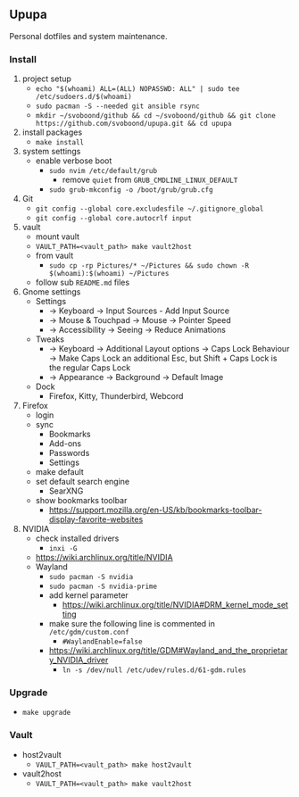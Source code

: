 ## Upupa
Personal dotfiles and system maintenance.

### Install
1. project setup
   - `echo "$(whoami) ALL=(ALL) NOPASSWD: ALL" | sudo tee /etc/sudoers.d/$(whoami)`
   - `sudo pacman -S --needed git ansible rsync`
   - `mkdir ~/svoboond/github && cd ~/svoboond/github && git clone https://github.com/svoboond/upupa.git && cd upupa`
2. install packages
   - `make install`
3. system settings
   - enable verbose boot
     - `sudo nvim /etc/default/grub`
       - remove `quiet` from `GRUB_CMDLINE_LINUX_DEFAULT`
     - `sudo grub-mkconfig -o /boot/grub/grub.cfg`
4. Git
   - `git config --global core.excludesfile ~/.gitignore_global`
   - `git config --global core.autocrlf input`
5. vault
   - mount vault
   - `VAULT_PATH=<vault_path> make vault2host`
   - from vault
     - `sudo cp -rp Pictures/* ~/Pictures && sudo chown -R $(whoami):$(whoami) ~/Pictures`
   - follow sub `README.md` files
6. Gnome settings
   - Settings
     - -> Keyboard -> Input Sources - Add Input Source
     - -> Mouse & Touchpad -> Mouse -> Pointer Speed
     - -> Accessibility -> Seeing -> Reduce Animations 
   - Tweaks
     - -> Keyboard -> Additional Layout options -> Caps Lock Behaviour -> Make Caps Lock an additional Esc, but Shift + Caps Lock is the regular Caps Lock
     - -> Appearance -> Background -> Default Image
   - Dock
     - Firefox, Kitty, Thunderbird, Webcord
7. Firefox
   - login
   - sync
     - Bookmarks
     - Add-ons
     - Passwords
     - Settings
   - make default
   - set default search engine
     - SearXNG
   - show bookmarks toolbar
     - https://support.mozilla.org/en-US/kb/bookmarks-toolbar-display-favorite-websites
8. NVIDIA
   - check installed drivers
     - `inxi -G`
   - https://wiki.archlinux.org/title/NVIDIA
   - Wayland
     - `sudo pacman -S nvidia`
     - `sudo pacman -S nvidia-prime`
     - add kernel parameter
       - https://wiki.archlinux.org/title/NVIDIA#DRM_kernel_mode_setting
     - make sure the following line is commented in `/etc/gdm/custom.conf`
       - `#WaylandEnable=false`
     - https://wiki.archlinux.org/title/GDM#Wayland_and_the_proprietary_NVIDIA_driver
       - `ln -s /dev/null /etc/udev/rules.d/61-gdm.rules`

### Upgrade
- `make upgrade`

### Vault
- host2vault
  - `VAULT_PATH=<vault_path> make host2vault`
- vault2host
  - `VAULT_PATH=<vault_path> make vault2host`
